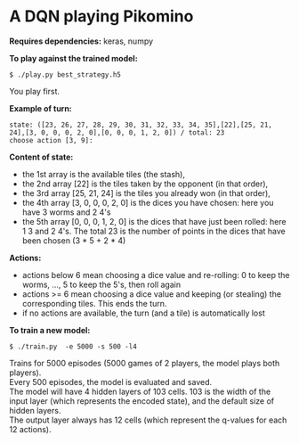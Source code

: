 # A DQN playing Pikomino

**Requires dependencies:**
keras, numpy


**To play against the trained model:**

    $ ./play.py best_strategy.h5

You play first.

__Example of turn:__

    state: ([23, 26, 27, 28, 29, 30, 31, 32, 33, 34, 35],[22],[25, 21, 24],[3, 0, 0, 0, 2, 0],[0, 0, 0, 1, 2, 0]) / total: 23
    choose action [3, 9]: 

__Content of state:__
- the 1st array is the available tiles (the stash),
- the 2nd array [22] is the tiles taken by the opponent (in that order),
- the 3rd array [25, 21, 24] is the tiles you already won (in that order),
- the 4th array [3, 0, 0, 0, 2, 0] is the dices you have chosen: here you have 3 worms and 2 4's
- the 5th array [0, 0, 0, 1, 2, 0] is the dices that have just been rolled: here 1 3 and 2 4's.
The total 23 is the number of points in the dices that have been chosen (3 * 5 + 2 * 4)

__Actions:__
- actions below 6 mean choosing a dice value and re-rolling: 0 to keep the worms, ..., 5 to keep the 5's, then roll again
- actions >= 6 mean choosing a dice value and keeping (or stealing) the corresponding tiles. This ends the turn.
- if no actions are available, the turn (and a tile) is automatically lost 


**To train a new model:**

    $ ./train.py  -e 5000 -s 500 -l4

Trains for 5000 episodes (5000 games of 2 players, the model plays both players).  
Every 500 episodes, the model is evaluated and saved.  
The model will have 4 hidden layers of 103 cells. 103 is the width of the input layer (which represents the encoded state), and the default size of hidden layers.  
The output layer always has 12 cells (which represent the q-values for each 12 actions).  
